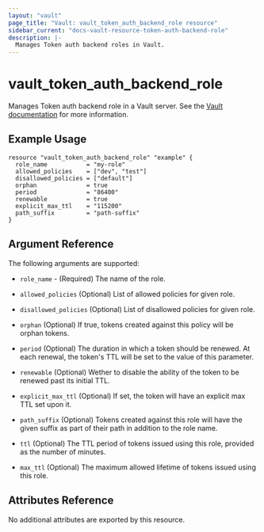 ```yaml
---
layout: "vault"
page_title: "Vault: vault_token_auth_backend_role resource"
sidebar_current: "docs-vault-resource-token-auth-backend-role"
description: |-
  Manages Token auth backend roles in Vault.
---
```


# vault\_token\_auth\_backend\_role

Manages Token auth backend role in a Vault server. See the [Vault
documentation](https://www.vaultproject.io/docs/auth/token.html) for more
information.

## Example Usage

```hcl
resource "vault_token_auth_backend_role" "example" {
  role_name           = "my-role"
  allowed_policies    = ["dev", "test"]
  disallowed_policies = ["default"]
  orphan              = true
  period              = "86400"
  renewable           = true
  explicit_max_ttl    = "115200"
  path_suffix         = "path-suffix"
}
```

## Argument Reference

The following arguments are supported:

* `role_name` - (Required) The name of the role.

* `allowed_policies` (Optional) List of allowed policies for given role.

* `disallowed_policies` (Optional) List of disallowed policies for given role.

* `orphan` (Optional) If true, tokens created against this policy will be orphan tokens.

* `period` (Optional) The duration in which a token should be renewed. At each renewal, the token's TTL will be set to the value of this parameter.

* `renewable` (Optional) Wether to disable the ability of the token to be renewed past its initial TTL.

* `explicit_max_ttl` (Optional) If set, the token will have an explicit max TTL set upon it.

* `path_suffix` (Optional) Tokens created against this role will have the given suffix as part of their path in addition to the role name.

* `ttl` (Optional) The TTL period of tokens issued using this role, provided as the number of minutes.

* `max_ttl` (Optional) The maximum allowed lifetime of tokens issued using this role.

## Attributes Reference

No additional attributes are exported by this resource.
